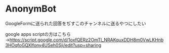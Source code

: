 # AnonymBot

GoogleFormに送られた回答をぢすこのチャンネルに送るやつにしたい



google apps scriptの方はこちら→https://script.google.com/d/1oxfQERz2OmTl_NRAKquxDDH8m0VwLKHnb3HOqfoGQXlfony4USeh0Sji/edit?usp=sharing

